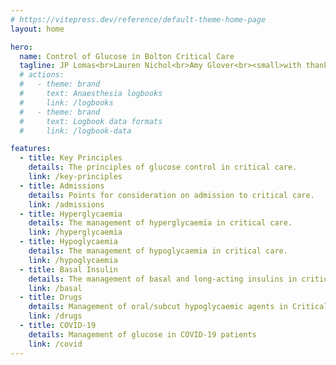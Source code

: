 ```yaml
---
# https://vitepress.dev/reference/default-theme-home-page
layout: home

hero:
  name: Control of Glucose in Bolton Critical Care
  tagline: JP Lomas<br>Lauren Nichol<br>Amy Glover<br><small>with thanks to Rhodri Harris</small>
  # actions:
  #   - theme: brand
  #     text: Anaesthesia logbooks
  #     link: /logbooks
  #   - theme: brand
  #     text: Logbook data formats
  #     link: /logbook-data

features:
  - title: Key Principles
    details: The principles of glucose control in critical care.
    link: /key-principles
  - title: Admissions
    details: Points for consideration on admission to critical care.
    link: /admissions
  - title: Hyperglycaemia
    details: The management of hyperglycaemia in critical care.
    link: /hyperglycaemia
  - title: Hypoglycaemia
    details: The management of hypoglycaemia in critical care.
    link: /hypoglycaemia
  - title: Basal Insulin
    details: The management of basal and long-acting insulins in critical care
    link: /basal
  - title: Drugs
    details: Management of oral/subcut hypoglycaemic agents in Critical Care
    link: /drugs
  - title: COVID-19
    details: Management of glucose in COVID-19 patients
    link: /covid
---
```


